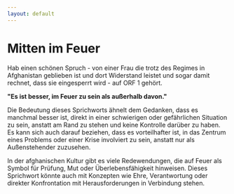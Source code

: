 ```yaml
---
layout: default
---
```


# Mitten im Feuer

Hab einen schönen Spruch - von einer Frau die trotz des Regimes in Afghanistan geblieben ist und dort Widerstand leistet und sogar damit rechnet, dass sie eingesperrt wird - auf ORF 1 gehört.

**"Es ist besser, im Feuer zu sein als außerhalb davon."**  

Die Bedeutung dieses Sprichworts ähnelt dem Gedanken, dass es manchmal besser ist, direkt in einer schwierigen oder gefährlichen Situation zu sein, anstatt am Rand zu stehen und keine Kontrolle darüber zu haben. Es kann sich auch darauf beziehen, dass es vorteilhafter ist, in das Zentrum eines Problems oder einer Krise involviert zu sein, anstatt nur als Außenstehender zuzusehen.

In der afghanischen Kultur gibt es viele Redewendungen, die auf Feuer als Symbol für Prüfung, Mut oder Überlebensfähigkeit hinweisen. Dieses Sprichwort könnte auch mit Konzepten wie Ehre, Verantwortung oder direkter Konfrontation mit Herausforderungen in Verbindung stehen.
